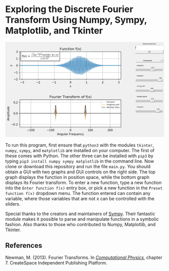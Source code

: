 # Exploring the Discrete Fourier Transform Using Numpy, Sympy, Matplotlib, and Tkinter

<img src="https://raw.githubusercontent.com/marl0ny/dft-toy/master/screenshot.jpg" />

To run this program, first ensure that `python3` with the modules `tkinter`, `numpy`, `sympy`, and `matplotlib` 
are installed on your computer. The first of these comes with Python. The other three can be installed with
`pip3` by typing `pip3 install numpy sympy matplotlib` in the command line. Now clone or download this
repository and run the file `main.py`. You should obtain a GUI with two graphs and GUI controls on the right side.
The top graph displays the function in position space, while the bottom graph displays its Fourier transform.
To enter a new function, type a new function into the `Enter function f(x)` entry box, or pick a new function
in the `Preset function f(x)` dropdown menu. The function entered can contain any variable, where those
variables that are not x can be controlled with the sliders.

Special thanks to the creators and maintainers of [Sympy](https://www.sympy.org/en/index.html). 
Their fantastic module makes it possible to parse and manipulate functions in a symbolic fashion.
Also thanks to those who contributed to Numpy, Matplotlib, and Tkinter.

## References
Newman, M. (2013). Fourier Transforms. In <em>[Computational Physics](http://www-personal.umich.edu/~mejn/cp/)</em>, chapter 7. CreateSpace Independent Publishing Platform.

